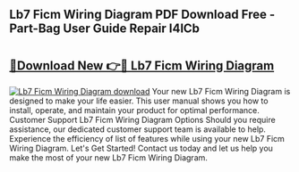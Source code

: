 ## Lb7 Ficm Wiring Diagram PDF Download Free - Part-Bag User Guide Repair I4lCb

# <h2><a href="http://dfs9g8.blite.top/?on=Lb7+Ficm+Wiring+Diagram">🔗Download New 👉🔴 Lb7 Ficm Wiring Diagram</a></h2>

[![Lb7 Ficm Wiring Diagram download](https://i.imgur.com/lujVjoI.png)](http://dfs9g8.blite.top/?on=Lb7+Ficm+Wiring+Diagram)
Your new Lb7 Ficm Wiring Diagram is designed to make your life easier. This user manual shows you how to install, operate, and maintain your product for optimal performance. Customer Support Lb7 Ficm Wiring Diagram Options Should you require assistance, our dedicated customer support team is available to help. Experience the efficiency of list of features while using your new Lb7 Ficm Wiring Diagram. Let's Get Started! Contact us today and let us help you make the most of your new Lb7 Ficm Wiring Diagram.
